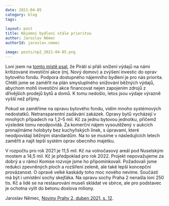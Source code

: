 ```yaml
---
date: 2021-04-05
category: blog
tags:
    
layout: post
title: Nájemní bydlení stále prioritou
author: Jaroslav Němec
authorId: jaroslav.nemec

image: posts/np2_2021-04-05.png
---
```


Loni jsem na [tomto místě psal](https://praha2.pirati.cz/aktuality/najemni-bydleni-je-priorita.html), že Piráti si přáli snížení výdajů na námi kritizované investiční akce (mj. Nový domov) a zvýšení investic do oprav bytového fondu. Podpora dostupného nájemního bydlení je pro nás priorita. Chtěli jsme se zaměřit na plán smysluplného snižování běžných výdajů, abychom mohli investiční akce financovat nejen zapojením zdrojů z dřívějších prodejů bytů a domů. K tomu nedošlo, letos jsou výdaje výrazně vyšší než příjmy. 

Pokud se zaměříme na opravu bytového fondu, vidím mnoho systémových nedostatků. Netransparentní zadávání zakázek. Opravy bytů vycházejí v mnohých případech na 1,2–5 mil. Kč za jednu bytovou jednotku, přičemž výsledek tomu neodpovídá. Za komerční nájem vysoutěžený v aukcích pronajímáme holobyty bez kuchyňských linek, s úpravami, které neodpovídají běžným standardům. Na to se musíme v následujících letech zaměřit a najít lepší systém oprav obecního majetku. 

V rozpočtu pro rok 2021 je 11,5 mil. Kč na volnočasový areál pod Nuselským mostem a 14,5 mil. Kč je předpoklad pro rok 2022. Projekt nepovažujeme za dobrý a v rámci Komise rozvoje jsme ho připomínkovali. Požadovali jsme redukci zpevněných ploch a rozšíření zeleně, ale také lepší koncepční provázanost. O opravě velké kaskády toho moc nového nevíme. Součástí má být i umístění sochy skejťáka. Na opravu sochy Praha 2 nenašla loni 250 tis. Kč a lidé se na restaurování museli skládat ve sbírce, ale pro podstavec je ochotna vylít do betonu doslova miliony. 

Jaroslav Němec, [Noviny Prahy 2, duben 2021, s. 12](https://praha2.cz/file/Ziw1/04-2021-PRAHA-NOVINY.pdf).
